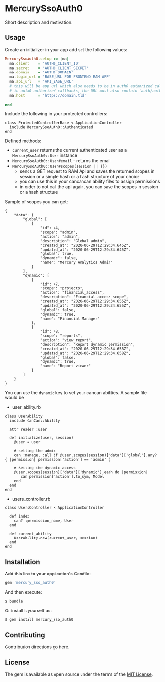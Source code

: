 # MercurySsoAuth0
Short description and motivation.

## Usage

Create an initializer in your app add set the following values:
```ruby
MercurySsoAuth0.setup do |ma|
  ma.client    = 'AUTH0_CLIENT_ID'
  ma.secret    = 'AUTH0_CLIENT_SECRET'
  ma.domain    = 'AUTH0_DOMAIN'
  ma.login_url = 'BASE_URL FOR FRONTEND RAM APP'
  ma.api_url   = 'API_BASE_URL'
  # this will be app url which also needs to be in auth0 authorized callbacks
  # in auth0 authorized callbacks, the URL must also contain `auth/auth0/callback` path
  ma.host      = 'https://domain.tld' 
                  
end
```

Include the following in your protected controllers:
```
class ProtectedControllerBase < ApplicationController
  include MercurySsoAuth0::Authenticated
end
```


Defined methods:
* `current_user` returns the current authenticated user as a `MercurySsoAuth0::User` instance
* `MercurySsoAuth0::User#email` -  returns the email
* `MercurySsoAuth0::User#scopes(session || {})`
    * sends a GET request to RAM Api and saves the returned scopes in session or a simple hash or a hash structure of your choice
    * you can use this in your cancancan ability files to assign permissions
    * in order to not call the api again, you can save the scopes in session or a hash structure

Sample of scopes you can get:
```
{
    "data": {
        "global": [
            {
                "id": 44,
                "scope": "admin",
                "action": "admin",
                "description": "Global admin",
                "created_at": "2020-06-29T12:29:34.645Z",
                "updated_at": "2020-06-29T12:29:34.645Z",
                "global": true,
                "dynamic": false,
                "name": "Mercury Analytics Admin"
            }
        ],
        "dynamic": [
            {
                "id": 47,
                "scope": "projects",
                "action": "financial_access",
                "description": "Financial access scope",
                "created_at": "2020-06-29T12:29:34.655Z",
                "updated_at": "2020-06-29T12:29:34.655Z",
                "global": false,
                "dynamic": true,
                "name": "Financial Manager"
            },
            {
                "id": 48,
                "scope": "reports",
                "action": "view_report",
                "description": "Report dynamic permission",
                "created_at": "2020-06-29T12:29:34.658Z",
                "updated_at": "2020-06-29T12:29:34.658Z",
                "global": false,
                "dynamic": true,
                "name": "Report viewer"
            }
        ]
    }
}
```

You can use the `dynamic` key to set your cancan abilities. A sample file would be

* user_ability.rb
```
class UserAbility
  include CanCan::Ability

  attr_reader :user

  def initialize(user, session)
    @user = user
    
    # setting the admin
    can :manage, :all if @user.scopes(session)['data']['global'].any? { |permission| permission['action'] == 'admin' }

    # Setting the dynamic access
    @user.scopes(session)['data']['dynamic'].each do |permission|
       can permission['action'].to_sym, Model
    end
  end
end
```

* users_controller.rb
```
class UsersController < ApplicationController

  def index
    can? :permission_name, User
  end

  def current_ability
    UserAbility.new(current_user, session)
  end
end
```
## Installation
Add this line to your application's Gemfile:

```ruby
gem 'mercury_sso_auth0'
```

And then execute:
```bash
$ bundle
```

Or install it yourself as:
```bash
$ gem install mercury_sso_auth0
```

## Contributing
Contribution directions go here.

## License
The gem is available as open source under the terms of the [MIT License](https://opensource.org/licenses/MIT).
